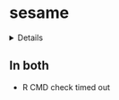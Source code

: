 # sesame

<details>

* Version: 1.2.0
* Source code: https://github.com/cran/sesame
* URL: https://github.com/zwdzwd/sesame
* BugReports: https://github.com/zwdzwd/sesame/issues
* Date/Publication: 2019-05-02
* Number of recursive dependencies: 156

Run `revdep_details(,"sesame")` for more info

</details>

## In both

*   R CMD check timed out
    

